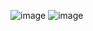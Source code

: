 ![image](https://user-images.githubusercontent.com/67637654/193869041-7d03fc02-507e-4833-a344-87cd780ca9d4.png)
![image](https://user-images.githubusercontent.com/67637654/193869085-82a45942-69f4-4a18-a4e3-e097869daf72.png)
